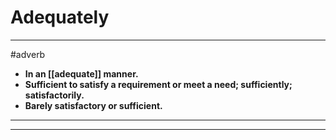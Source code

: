 # Adequately
---
#adverb
- **In an [[adequate]] manner.**
- **Sufficient to satisfy a requirement or meet a need; sufficiently; satisfactorily.**
- **Barely satisfactory or sufficient.**
---
---
